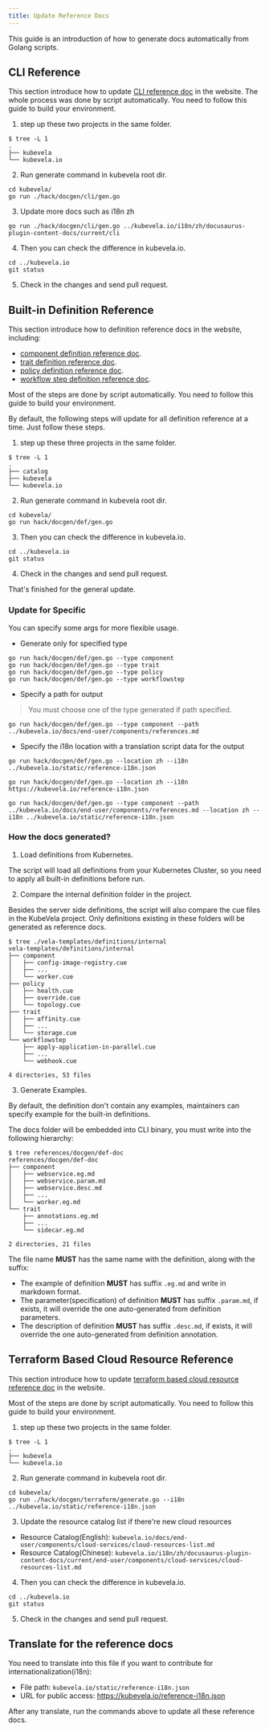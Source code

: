 ```yaml
---
title: Update Reference Docs
---
```


This guide is an introduction of how to generate docs automatically from Golang scripts.

## CLI Reference

This section introduce how to update [CLI reference doc](../cli/vela.md) in the website.
The whole process was done by script automatically. You need to follow this guide to build your environment.

1. step up these two projects in the same folder.

```shell
$ tree -L 1
.
├── kubevela
└── kubevela.io
```

2. Run generate command in kubevela root dir.

```shell
cd kubevela/
go run ./hack/docgen/cli/gen.go
```

3. Update more docs such as i18n zh

```shell
go run ./hack/docgen/cli/gen.go ../kubevela.io/i18n/zh/docusaurus-plugin-content-docs/current/cli
```

4. Then you can check the difference in kubevela.io.

```shell
cd ../kubevela.io
git status
```

5. Check in the changes and send pull request.

## Built-in Definition Reference

This section introduce how to definition reference docs in the website, including:

- [component definition reference doc](../end-user/components/references.md).
- [trait definition reference doc](../end-user/traits/references.md).
- [policy definition reference doc](../end-user/policies/references.md).
- [workflow step definition reference doc](../end-user/workflow/built-in-workflow-defs.md).

Most of the steps are done by script automatically. You need to follow this guide to build your environment.

By default, the following steps will update for all definition reference at a time.
Just follow these steps.

1. step up these three projects in the same folder.

```shell
$ tree -L 1
.
├── catalog
├── kubevela
└── kubevela.io
```

2. Run generate command in kubevela root dir.

```shell
cd kubevela/
go run hack/docgen/def/gen.go
```

3. Then you can check the difference in kubevela.io.

```shell
cd ../kubevela.io
git status
```

4. Check in the changes and send pull request.

That's finished for the general update.

### Update for Specific

You can specify some args for more flexible usage.

* Generate only for specified type

```shell
go run hack/docgen/def/gen.go --type component
go run hack/docgen/def/gen.go --type trait
go run hack/docgen/def/gen.go --type policy
go run hack/docgen/def/gen.go --type workflowstep
```

* Specify a path for output

> You must choose one of the type generated if path specified.

```shell
go run hack/docgen/def/gen.go --type component --path ../kubevela.io/docs/end-user/components/references.md
```

* Specify the i18n location with a translation script data for the output

```shell
go run hack/docgen/def/gen.go --location zh --i18n ../kubevela.io/static/reference-i18n.json

go run hack/docgen/def/gen.go --location zh --i18n https://kubevela.io/reference-i18n.json

go run hack/docgen/def/gen.go --type component --path ../kubevela.io/docs/end-user/components/references.md --location zh --i18n ../kubevela.io/static/reference-i18n.json
```

### How the docs generated?

1. Load definitions from Kubernetes.

The script will load all definitions from your Kubernetes Cluster, so you need to apply all built-in definitions before run.

2. Compare the internal definition folder in the project.

Besides the server side definitions, the script will also compare the cue files in the KubeVela project. Only definitions existing in these folders will be generated as reference docs.

```console
$ tree ./vela-templates/definitions/internal
vela-templates/definitions/internal
├── component
│   ├── config-image-registry.cue
│   ├── ...
│   └── worker.cue
├── policy
│   ├── health.cue
│   ├── override.cue
│   └── topology.cue
├── trait
│   ├── affinity.cue
│   ├── ...
│   └── storage.cue
└── workflowstep
    ├── apply-application-in-parallel.cue
    ├── ...
    └── webhook.cue

4 directories, 53 files
```

3. Generate Examples.

By default, the definition don't contain any examples, maintainers can specify example for the built-in definitions.

The docs folder will be embedded into CLI binary, you must write into the following hierarchy:

```console
$ tree references/docgen/def-doc
references/docgen/def-doc
├── component
│   ├── webservice.eg.md
│   ├── webservice.param.md
│   ├── webservice.desc.md
│   ├── ...
│   └── worker.eg.md
└── trait
    ├── annotations.eg.md
    ├── ...
    └── sidecar.eg.md

2 directories, 21 files
```

The file name **MUST** has the same name with the definition, along with the suffix:

* The example of definition **MUST** has suffix `.eg.md` and write in markdown format.
* The parameter(specification) of definition **MUST** has suffix `.param.md`, if exists, it will override the one auto-generated from definition parameters.
* The description of definition **MUST** has suffix `.desc.md`, if exists, it will override the one auto-generated from definition annotation.


## Terraform Based Cloud Resource Reference

This section introduce how to update [terraform based cloud resource reference doc](../end-user/components/cloud-services/cloud-resources-list.md) in the website.

Most of the steps are done by script automatically. You need to follow this guide to build your environment.

1. step up these two projects in the same folder.

```shell
$ tree -L 1
.
├── kubevela
└── kubevela.io
```

2. Run generate command in kubevela root dir.

```shell
cd kubevela/
go run ./hack/docgen/terraform/generate.go --i18n ../kubevela.io/static/reference-i18n.json
```

3. Update the resource catalog list if there're new cloud resources
  - Resource Catalog(English): `kubevela.io/docs/end-user/components/cloud-services/cloud-resources-list.md`
  - Resource Catalog(Chinese): `kubevela.io/i18n/zh/docusaurus-plugin-content-docs/current/end-user/components/cloud-services/cloud-resources-list.md`

4. Then you can check the difference in kubevela.io.

```shell
cd ../kubevela.io
git status
```

5. Check in the changes and send pull request.

## Translate for the reference docs

You need to translate into this file if you want to contribute for internationalization(i18n):

- File path: `kubevela.io/static/reference-i18n.json`
- URL for public access: https://kubevela.io/reference-i18n.json

After any translate, run the commands above to update all these reference docs.